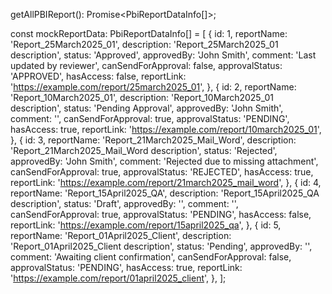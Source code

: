 getAllPBIReport(): Promise<PbiReportDataInfo[]>;


const mockReportData: PbiReportDataInfo[] = [
  {
    id: 1,
    reportName: 'Report_25March2025_01',
    description: 'Report_25March2025_01 description',
    status: 'Approved',
    approvedBy: 'John Smith',
    comment: 'Last updated by reviewer',
    canSendForApproval: false,
    approvalStatus: 'APPROVED',
    hasAccess: false,
    reportLink: 'https://example.com/report/25march2025_01',
  },
  {
    id: 2,
    reportName: 'Report_10March2025_01',
    description: 'Report_10March2025_01 description',
    status: 'Pending Approval',
    approvedBy: 'John Smith',
    comment: '',
    canSendForApproval: true,
    approvalStatus: 'PENDING',
    hasAccess: true,
    reportLink: 'https://example.com/report/10march2025_01',
  },
  {
    id: 3,
    reportName: 'Report_21March2025_Mail_Word',
    description: 'Report_21March2025_Mail_Word description',
    status: 'Rejected',
    approvedBy: 'John Smith',
    comment: 'Rejected due to missing attachment',
    canSendForApproval: true,
    approvalStatus: 'REJECTED',
    hasAccess: true,
    reportLink: 'https://example.com/report/21march2025_mail_word',
  },
  {
    id: 4,
    reportName: 'Report_15April2025_QA',
    description: 'Report_15April2025_QA description',
    status: 'Draft',
    approvedBy: '',
    comment: '',
    canSendForApproval: true,
    approvalStatus: 'PENDING',
    hasAccess: false,
    reportLink: 'https://example.com/report/15april2025_qa',
  },
  {
    id: 5,
    reportName: 'Report_01April2025_Client',
    description: 'Report_01April2025_Client description',
    status: 'Pending',
    approvedBy: '',
    comment: 'Awaiting client confirmation',
    canSendForApproval: false,
    approvalStatus: 'PENDING',
    hasAccess: true,
    reportLink: 'https://example.com/report/01april2025_client',
  },
];